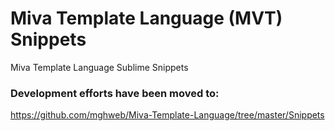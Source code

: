 # Miva Template Language (MVT) Snippets
Miva Template Language Sublime Snippets

### Development efforts have been moved to:
https://github.com/mghweb/Miva-Template-Language/tree/master/Snippets
